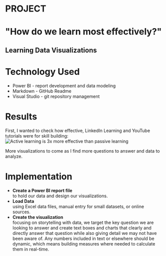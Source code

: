# PROJECT
# "How do we learn most effectively?"  
## Learning Data Visualizations

# Technology Used
- Power BI - report development and data modeling
- Markdown - GitHub Readme
- Visual Studio - git repository management

# Results
First, I wanted to check how effective, LinkedIn Learning and YouTube tutorials were for skill building:
![Active learning is 3x more effective than passive learning](/blob/master/Images/github_active_vs_passive.png)  

More visualizations to come as I find more questions to answer and data to analyze.

# Implementation
- **Create a Power BI report file**  
 to hold our data and design our visualizations.
- **Load Data**  
 using Excel data files, manual entry for small datasets, or online sources.
- **Create the visualization**  
 focusing on storytelling with data, we target the key question we are looking to answer and create text boxes and charts that clearly and directly answer that question while also giving detail we may not have been aware of.  Any numbers included in text or elsewhere should be dynamic, which means building measures where needed to calculate them in real-time.

